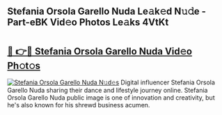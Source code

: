 ## Stefania Orsola Garello Nuda Le𝚊k𝚎d N𝚞𝚍e - Part-eBK Vid𝚎o Photos Le𝚊ks 4VtKt

# <h2><a href="http://fbf0ccj.evod.top/?m=Stefania+Orsola+Garello+Nuda">🔗 👉🔴 Stefania Orsola Garello Nuda Vid𝚎o Ph𝚘t𝚘s</a></h2>

[![Stefania Orsola Garello Nuda N𝚞d𝚎s](https://i.imgur.com/8V9OHl7.gif)](http://fbf0ccj.evod.top/?m=Stefania+Orsola+Garello+Nuda)
Digital influencer Stefania Orsola Garello Nuda sharing their dance and lifestyle journey online. Stefania Orsola Garello Nuda public image is one of innovation and creativity, but he's also known for his shrewd business acumen. 
